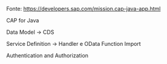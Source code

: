 Fonte: https://developers.sap.com/mission.cap-java-app.html

CAP for Java

Data Model -> CDS

Service Definition -> Handler e OData Function Import

Authentication and Authorization
